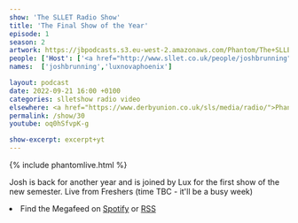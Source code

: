 ```yaml
---
show: 'The SLLET Radio Show'
title: 'The Final Show of the Year'
episode: 1
season: 2
artwork: https://jbpodcasts.s3.eu-west-2.amazonaws.com/Phantom/The+SLLET+Radio+Show/2021-09-27+-+SLLET+radio+square.png
people: ['Host': ['<a href="http://www.sllet.co.uk/people/joshbrunning">Josh Brunning</a>','<a href="http://www.sllet.co.uk/people/luxnovaphoenix">Lux Nova Phoenix</a>']]
names:  ['joshbrunning','luxnovaphoenix']

layout: podcast
date: 2022-09-21 16:00 +0100
categories: slletshow radio video
elsewhere: <a href="https://www.derbyunion.co.uk/sls/media/radio/">Phantom Media</a>
permalink: /show/30
youtube: oq0hSfvpK-g

show-excerpt: excerpt+yt
---
```


{% include phantomlive.html %}

Josh is back for another year and is joined by Lux for the first show of the new semester. Live from Freshers (time TBC - it'll be a busy week)

<li>Find the Megafeed on <a href="https://open.spotify.com/show/1WGc6YCF3UfAL7E62gHLAS?si=eff5901deb8d498e">Spotify</a> or <a href="https://anchor.fm/s/849e58ac/podcast/rss">RSS</a></li>
